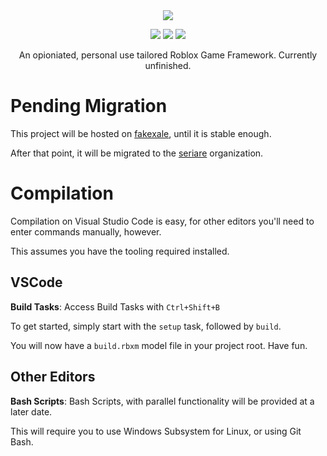 <div align="center">
<picture>
  <source media="(prefers-color-scheme: light)" srcset="https://raw.githubusercontent.com/fakexale/engine-next/main/img/engine-light.png">
  <img src="https://raw.githubusercontent.com/fakexale/engine-next/main/img/engine-dark.png">
</picture>

[![](https://img.shields.io/github/license/fakexale/engine-next)](https://github.com/fakexale/engine-next/blob/main/LICENSE)
[![](https://img.shields.io/badge/made_with-rojo-red)](https://github.com/rojo-rbx/rojo)
[![](https://img.shields.io/badge/chefs_kiss-do_they_really-brown)](https://tenor.com/mFI7Nr5f5D2.gif)

An opioniated, personal use tailored Roblox Game Framework. Currently unfinished.

</div>

# Pending Migration
This project will be hosted on [fakexale](https://github.com/fakexale), until it is stable enough.

After that point, it will be migrated to the [seriare](https://github/seriare) organization.

# Compilation
Compilation on Visual Studio Code is easy, for other editors you'll need to enter commands manually, however.

This assumes you have the tooling required installed.

## VSCode
**Build Tasks**:
Access Build Tasks with ``Ctrl+Shift+B``

To get started, simply start with the ``setup`` task, followed by ``build``.

You will now have a ``build.rbxm`` model file in your project root. Have fun.

## Other Editors
**Bash Scripts**: Bash Scripts, with parallel functionality will be provided at a later date.

This will require you to use Windows Subsystem for Linux, or using Git Bash.